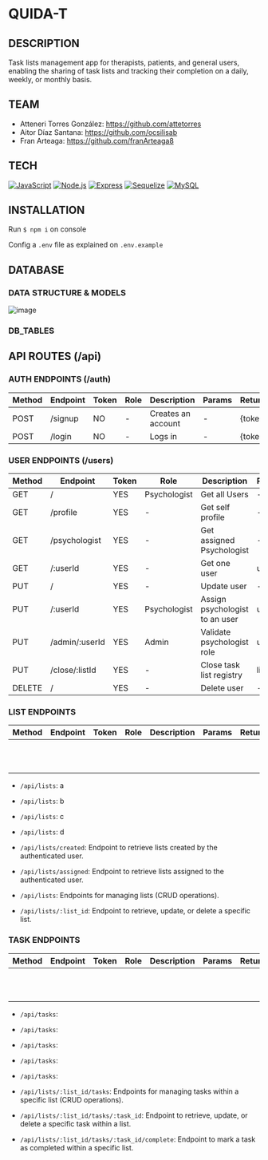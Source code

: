 # QUIDA-T

## DESCRIPTION
Task lists management app for therapists, patients, and general users, enabling the sharing of task lists and tracking their completion on a daily, weekly, or monthly basis.

## TEAM
- Atteneri Torres González: https://github.com/attetorres
- Aitor Díaz Santana: https://github.com/ocsilisab
- Fran Arteaga: https://github.com/franArteaga8

## TECH
[![JavaScript](https://img.shields.io/badge/JavaScript-F7DF1E?logo=javascript&logoColor=black)](https://developer.mozilla.org/en-US/docs/Web/JavaScript)
[![Node.js](https://img.shields.io/badge/Node.js-339933?logo=node.js&logoColor=white)](https://nodejs.org/)
[![Express](https://img.shields.io/badge/Express-000000?logo=express&logoColor=white)](https://expressjs.com/)
[![Sequelize](https://img.shields.io/badge/Sequelize-52B0E7?logo=sequelize&logoColor=white)](https://sequelize.org/)
[![MySQL](https://img.shields.io/badge/MySQL-4479A1?logo=mysql&logoColor=white)](https://www.mysql.com/)

## INSTALLATION
Run `$ npm i` on console

Config a `.env` file as explained on `.env.example`

## DATABASE

### DATA STRUCTURE & MODELS
![image](https://github.com/attetorres/cuida-t-app/assets/110516703/9ad0064b-a662-4325-bd5c-97ec19feaaf0)

### DB_TABLES


## API ROUTES (/api)


### AUTH ENDPOINTS (/auth)

|Method   |Endpoint   |Token   |Role   |Description   |Params   |Returns   |
|---|---|---|---|---|---|---|
| POST  |/signup   |NO   | -  |Creates an account   |-   | {token}
|  POST |/login   |NO   |-   |Logs in    |-   | {token}   |

### USER ENDPOINTS (/users)

|Method  |Endpoint        |Token|Role          |Description                     |Params  |Returns                               |
|--------|----------------|-----|--------------|--------------------------------|--------|--------------------------------------|
| GET    |  /             | YES | Psychologist | Get all Users                  | -      | [{users}]                            |
| GET    | /profile       | YES | -            | Get self profile               | -      |  {user}                              |
| GET    | /psychologist  | YES | -            | Get assigned Psychologist      | -      | {psychologist}                       |
| GET    | /:userId       | YES | -            | Get one user                   | userId | {user}                               |
| PUT    | /              | YES | -            | Update user                    | -      | {user}                               |
| PUT    | /:userId       | YES | Psychologist | Assign psychologist to an user | userId |  {user}                              |
| PUT    | /admin/:userId | YES | Admin        | Validate psychologist role     | userId | Updated successfully, {psychologist} |
| PUT    | /close/:listId | YES | -            | Close task list registry       | listId |  [{tasks}]                           |
| DELETE | /              | YES | -            | Delete user                    | -      |  User deleted                        |

  
### LIST ENDPOINTS


|Method  |Endpoint        |Token|Role          |Description                     |Params  |Returns                               |
|---|---|---|---|---|---|---|
|   |   |   |   |   |   |   |
|   |   |   |   |   |   |   |
|   |   |   |   |   |   |   |
|   |   |   |   |   |   |   |
|   |   |   |   |   |   |   |
|   |   |   |   |   |   |   |
|   |   |   |   |   |   |   |
|   |   |   |   |   |   |   |
|   |   |   |   |   |   |   |
|   |   |   |   |   |   |   |
|   |   |   |   |   |   |   |

- `/api/lists`: a
- `/api/lists`: b
- `/api/lists`: c
- `/api/lists`: d

- `/api/lists/created`: Endpoint to retrieve lists created by the authenticated user.
- `/api/lists/assigned`: Endpoint to retrieve lists assigned to the authenticated user.
- `/api/lists`: Endpoints for managing lists (CRUD operations).
- `/api/lists/:list_id`: Endpoint to retrieve, update, or delete a specific list.

  
### TASK ENDPOINTS


|Method  |Endpoint        |Token|Role          |Description                     |Params  |Returns                               |
|---|---|---|---|---|---|---|
|   |   |   |   |   |   |   |
|   |   |   |   |   |   |   |
|   |   |   |   |   |   |   |
|   |   |   |   |   |   |   |
|   |   |   |   |   |   |   |
|   |   |   |   |   |   |   |
|   |   |   |   |   |   |   |
|   |   |   |   |   |   |   |
|   |   |   |   |   |   |   |
|   |   |   |   |   |   |   |
|   |   |   |   |   |   |   |

- `/api/tasks`:
- `/api/tasks`:
- `/api/tasks`:
- `/api/tasks`:
- `/api/tasks`:

- `/api/lists/:list_id/tasks`: Endpoints for managing tasks within a specific list (CRUD operations).
- `/api/lists/:list_id/tasks/:task_id`: Endpoint to retrieve, update, or delete a specific task within a list.
- `/api/lists/:list_id/tasks/:task_id/complete`: Endpoint to mark a task as completed within a specific list.
